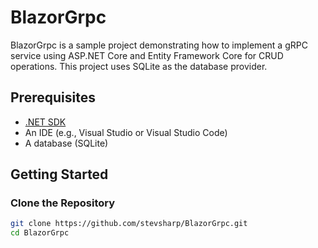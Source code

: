 # BlazorGrpc

BlazorGrpc is a sample project demonstrating how to implement a gRPC service using ASP.NET Core and Entity Framework Core for CRUD operations. This project uses SQLite as the database provider.

## Prerequisites

- [.NET SDK](https://dotnet.microsoft.com/download)
- An IDE (e.g., Visual Studio or Visual Studio Code)
- A database (SQLite)

## Getting Started

### Clone the Repository

```bash
git clone https://github.com/stevsharp/BlazorGrpc.git
cd BlazorGrpc
